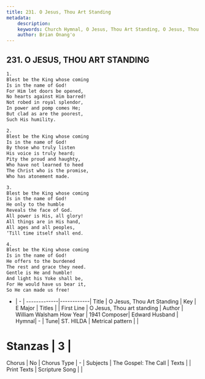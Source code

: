 ```yaml
---
title: 231. O Jesus, Thou Art Standing
metadata:
    description: 
    keywords: Church Hymnal, O Jesus, Thou Art Standing, O Jesus, Thou art standing, 
    author: Brian Onang'o
---
```



## 231. O JESUS, THOU ART STANDING

```txt
1.
Blest be the King whose coming
Is in the name of God!
For Him let doors be opened,
No hearts against Him barred!
Not robed in royal splendor,
In power and pomp comes He;
But clad as are the poorest,
Such His humility.

2.
Blest be the King whose coming
Is in the name of God!
By those who truly listen
His voice is truly heard;
Pity the proud and haughty,
Who have not learned to heed
The Christ who is the promise,
Who has atonement made.

3.
Blest be the King whose coming
Is in the name of God!
He only to the humble
Reveals the face of God.
All power is His, all glory!
All things are in His hand,
All ages and all peoples,
‘Till time itself shall end.

4.
Blest be the King whose coming
Is in the name of God!
He offers to the burdened
The rest and grace they need.
Gentle is He and humble!
And light his Yoke shall be,
For He would have us bear it,
So He can made us free!
```

- |   -  |
-------------|------------|
Title | O Jesus, Thou Art Standing |
Key | E Major |
Titles |  |
First Line | O Jesus, Thou art standing |
Author | William Walsham How
Year | 1941
Composer| Edward Husband |
Hymnal|  - |
Tune| ST. HILDA |
Metrical pattern | |
# Stanzas | 3 |
Chorus | No |
Chorus Type | - |
Subjects | The Gospel: The Call |
Texts |  |
Print Texts | 
Scripture Song |  |
  
